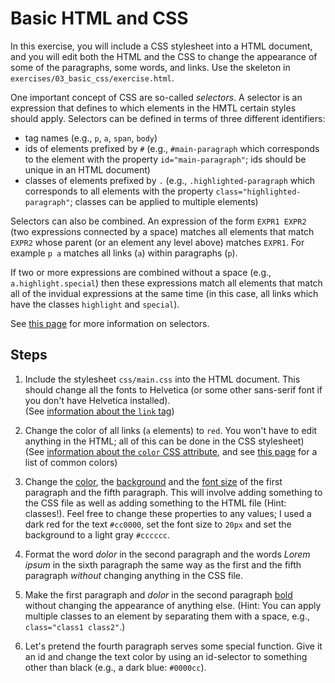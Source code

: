 # Basic HTML and CSS

In this exercise, you will include a CSS stylesheet into a HTML document, and you will edit both the HTML and the CSS to change the appearance of some of the paragraphs, some words, and links. Use the skeleton in `exercises/03_basic_css/exercise.html`.

One important concept of CSS are so-called *selectors*. A selector is an expression that defines to which elements in the HMTL certain styles should apply. Selectors can be defined in terms of three different identifiers:
 - tag names (e.g., `p`, `a`, `span`, `body`)
 - ids of elements prefixed by `#` (e.g., `#main-paragraph` which corresponds to the element with the property `id="main-paragraph"`; ids should be unique in an HTML document)
 - classes of elements prefixed by `.`  (e.g., `.highlighted-paragraph` which corresponds to all elements with the property `class="highlighted-paragraph"`; classes can be applied to multiple elements)

Selectors can also be combined. An expression of the form `EXPR1 EXPR2` (two expressions connected by a space) matches all elements that match `EXPR2` whose parent (or an element any level above) matches `EXPR1`. For example `p a` matches all links (`a`) within paragraphs (`p`).

If two or more expressions are combined without a space (e.g., `a.highlight.special`) then these expressions match all elements that match all of the invidual expressions at the same time (in this case, all links which have the classes `highlight` and `special`).

See [this page](https://www.w3schools.com/cssref/css_selectors.asp) for more information on selectors.

## Steps

1. Include the stylesheet `css/main.css` into the HTML document. This should change all the fonts to Helvetica (or some other sans-serif font if you don't have Helvetica installed).<br/>
  (See [information about the `link` tag](https://www.w3schools.com/tags/tag_link.asp))

2. Change the color of all links (`a` elements) to `red`. You won't have to edit anything in the HTML; all of this can be done in the CSS stylesheet)<br/>
  (See [information about the `color` CSS attribute](https://www.w3schools.com/cssref/pr_text_color.asp), and see [this page](https://www.w3schools.com/cssref/css_colors.asp) for a list of common colors)

3. Change the [color](https://www.w3schools.com/cssref/pr_text_color.asp), the [background](https://www.w3schools.com/cssref/pr_background-color.asp) and the [font size](https://www.w3schools.com/cssref/pr_font_font-size.asp) of the first paragraph and the fifth paragraph. This will involve adding something to the CSS file as well as adding something to the HTML file (Hint: classes!). Feel free to change these properties to any values; I used a dark red for the text `#cc0000`, set the font size to `20px` and set the background to a light gray `#cccccc`.

4. Format the word _dolor_ in the second paragraph and the words _Lorem ipsum_ in the sixth paragraph the same way as the first and the fifth paragraph *without* changing anything in the CSS file.

5. Make the first paragraph and _dolor_ in the second paragraph [bold](https://www.w3schools.com/cssref/pr_font_weight.asp) without changing the appearance of anything else. (Hint: You can apply multiple classes to an element by separating them with a space, e.g., `class="class1 class2"`.)

6. Let's pretend the fourth paragraph serves some special function. Give it an id and change the text color by using an id-selector to something other than black (e.g., a dark blue: `#0000cc`).
